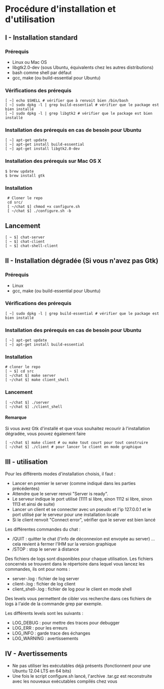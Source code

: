 # Procédure d'installation et d'utilisation

## I - Installation standard

### Prérequis

* Linux ou Mac OS
* libgtk2.0-dev (sous Ubuntu, équivalents chez les autres distributions)
* bash comme shell par défaut
* gcc, make (ou build-essential pour Ubuntu)

### Vérifications des prérequis
    
    [ ~] echo $SHELL # vérifier que à renvoit bien /bin/bash
    [ ~] sudo dpkg -l | grep build-essential # vérifier que le package est bien installé
    [ ~] sudo dpkg -l | grep libgtk2 # vérifier que le package est bien installé

### Installation des prérequis en cas de besoin pour Ubuntu

    [ ~] apt-get update
    [ ~] apt-get install build-essential
    [ ~] apt-get install libgtk2.0-dev

### Installation des prérequis sur Mac OS X

    $ brew update
    $ brew install gtk

### Installation

     # Cloner le repo
     cd src/
     [ ~/chat $] chmod +x configure.sh
     [ ~/chat $] ./configure.sh -b

## Lancement

    [ ~ $] chat-server
    [ ~ $] chat-client
    [ ~ $] chat-shell-client

## II - Installation dégradée (Si vous n'avez pas Gtk)

### Prérequis

* Linux
* gcc, make (ou build-essential pour Ubuntu)

### Vérifications des prérequis
   
    [ ~] sudo dpkg -l | grep build-essential # vérifier que le package est bien installé

### Installation des prérequis en cas de besoin pour Ubuntu

    [ ~] apt-get update
    [ ~] apt-get install build-essential

### Installation

    # cloner le repo
    [ ~ $] cd src
    [ ~/chat $] make server
    [ ~/chat $] make client_shell

### Lancement

    [ ~/chat $] ./server
    [ ~/chat $] ./client_shell

#### Remarque

Si vous avez Gtk d'installé et que vous souhaitez recourir à l'installation dégradée, vous pouvez également faire

    [ ~/chat $] make client # ou make tout court pour tout construire
    [ ~/chat $] ./client # pour lancer le client en mode graphique

## III - utilisation

Pour les différents modes d'installation choisis, il faut :
* Lancer en premier le server (comme indiqué dans les parties précédentes)
* Attendre que le server renvoi "Server is ready". 
* Le serveur indique le port utilisé (1111 si libre, sinon 1112 si libre, sinon 1113 et ainsi de suite)
* Lancer un client et se connecter avec un pseudo et l'ip 127.0.0.1 et le port utilisé par le serveur pour une installation locale
* Si le client renvoit "Connect error", vérifier que le server est bien lancé

Les différentes commandes du chat :
* /QUIT : quitter le chat (l'info de déconnexion est envoyée au server) ... cela revient à fermer l'IHM sur la version graphique
* /STOP : stop le server à distance

Des fichiers de logs sont disponibles pour chaque utilisation. 
Les fichiers concernés se trouvent dans le répertoire dans lequel vous lancez les commandes, ils ont pour noms :

* server-<date>.log : fichier de log server
* client-<date>.log : fichier de log client
* client_shell-<date>.log : fichier de log pour le client en mode shell

Des levels vous permettent de cibler vos recherche dans ces fichiers de logs à l'aide de la commande grep par exemple.

Les différents levels sont les suivants :
* LOG_DEBUG : pour mettre des traces pour debugger
* LOG_ERR : pour les erreurs
* LOG_INFO : garde trace des échanges
* LOG_WARNING : avertissements

## IV - Avertissements

* Ne pas utiliser les exécutables déjà présents (fonctionnent pour une Ubuntu 12.04 LTS en 64 bits)
* Une fois le script configure.sh lancé, l'archive .tar.gz est reconstruite avec les nouveaux exécutables compilés chez vous

